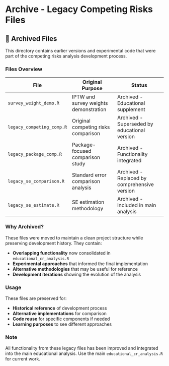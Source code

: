 # Archive - Legacy Competing Risks Files

## 📁 Archived Files

This directory contains earlier versions and experimental code that were part of the competing risks analysis development process.

### Files Overview

| File | Original Purpose | Status |
|------|------------------|--------|
| `survey_weight_demo.R` | IPTW and survey weights demonstration | Archived - Educational supplement |
| `legacy_competing_comp.R` | Original competing risks comparison | Archived - Superseded by educational version |
| `legacy_package_comp.R` | Package-focused comparison study | Archived - Functionality integrated |
| `legacy_se_comparison.R` | Standard error comparison analysis | Archived - Replaced by comprehensive version |
| `legacy_se_estimate.R` | SE estimation methodology | Archived - Included in main analysis |

### Why Archived?

These files were moved to maintain a clean project structure while preserving development history. They contain:

- **Overlapping functionality** now consolidated in `educational_cr_analysis.R`
- **Experimental approaches** that informed the final implementation
- **Alternative methodologies** that may be useful for reference
- **Development iterations** showing the evolution of the analysis

### Usage

These files are preserved for:
- **Historical reference** of development process
- **Alternative implementations** for comparison
- **Code reuse** for specific components if needed
- **Learning purposes** to see different approaches

### Note

All functionality from these legacy files has been improved and integrated into the main educational analysis. Use the main `educational_cr_analysis.R` for current work.